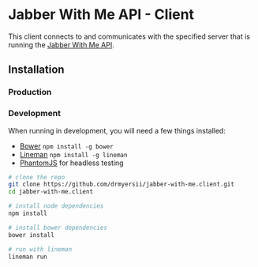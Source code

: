 # Jabber With Me API - Client

This client connects to and communicates with the specified server that is running the [Jabber With Me API](https://github.com/drmyersii/jabber-with-me.api.git).

## Installation

### Production

### Development

When running in development, you will need a few things installed:

- [Bower](http://bower.io/) ```npm install -g bower```
- [Lineman](http://linemanjs.com/) ```npm install -g lineman```
- [PhantomJS](http://phantomjs.org/) for headless testing

```bash
# clone the repo
git clone https://github.com/drmyersii/jabber-with-me.client.git
cd jabber-with-me.client

# install node dependencies
npm install

# install bower dependencies
bower install

# run with lineman
lineman run
```